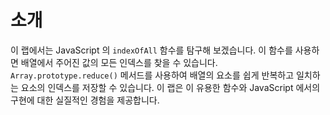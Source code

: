 # 소개

이 랩에서는 JavaScript 의 `indexOfAll` 함수를 탐구해 보겠습니다. 이 함수를 사용하면 배열에서 주어진 값의 모든 인덱스를 찾을 수 있습니다. `Array.prototype.reduce()` 메서드를 사용하여 배열의 요소를 쉽게 반복하고 일치하는 요소의 인덱스를 저장할 수 있습니다. 이 랩은 이 유용한 함수와 JavaScript 에서의 구현에 대한 실질적인 경험을 제공합니다.
